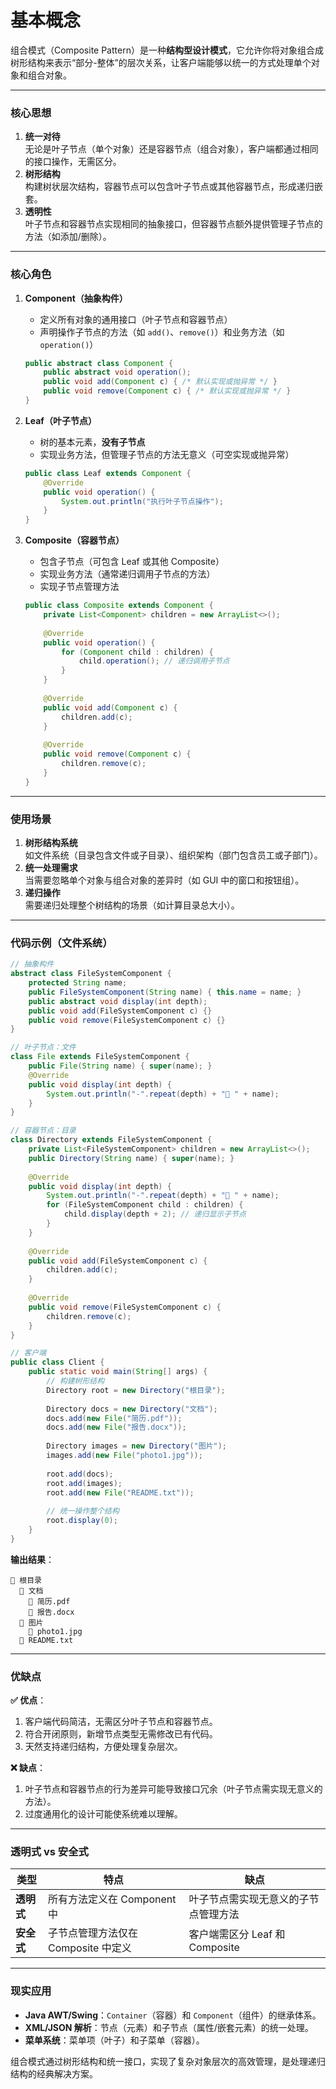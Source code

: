 # 基本概念

组合模式（Composite Pattern）是一种**结构型设计模式**，它允许你将对象组合成树形结构来表示“部分-整体”的层次关系，让客户端能够以统一的方式处理单个对象和组合对象。

---

### 核心思想
1. **统一对待**  
   无论是叶子节点（单个对象）还是容器节点（组合对象），客户端都通过相同的接口操作，无需区分。
2. **树形结构**  
   构建树状层次结构，容器节点可以包含叶子节点或其他容器节点，形成递归嵌套。
3. **透明性**  
   叶子节点和容器节点实现相同的抽象接口，但容器节点额外提供管理子节点的方法（如添加/删除）。

---

### 核心角色
1. **Component（抽象构件）**  
   - 定义所有对象的通用接口（叶子节点和容器节点）
   - 声明操作子节点的方法（如 `add()`、`remove()`）和业务方法（如 `operation()`）
   ```java
   public abstract class Component {
       public abstract void operation();
       public void add(Component c) { /* 默认实现或抛异常 */ }
       public void remove(Component c) { /* 默认实现或抛异常 */ }
   }
   ```

2. **Leaf（叶子节点）**  
   - 树的基本元素，**没有子节点**
   - 实现业务方法，但管理子节点的方法无意义（可空实现或抛异常）
   ```java
   public class Leaf extends Component {
       @Override
       public void operation() {
           System.out.println("执行叶子节点操作");
       }
   }
   ```

3. **Composite（容器节点）**  
   - 包含子节点（可包含 Leaf 或其他 Composite）
   - 实现业务方法（通常递归调用子节点的方法）
   - 实现子节点管理方法
   ```java
   public class Composite extends Component {
       private List<Component> children = new ArrayList<>();
       
       @Override
       public void operation() {
           for (Component child : children) {
               child.operation(); // 递归调用子节点
           }
       }
       
       @Override
       public void add(Component c) {
           children.add(c);
       }
       
       @Override
       public void remove(Component c) {
           children.remove(c);
       }
   }
   ```

---

### 使用场景
1. **树形结构系统**  
   如文件系统（目录包含文件或子目录）、组织架构（部门包含员工或子部门）。
2. **统一处理需求**  
   当需要忽略单个对象与组合对象的差异时（如 GUI 中的窗口和按钮组）。
3. **递归操作**  
   需要递归处理整个树结构的场景（如计算目录总大小）。

---

### 代码示例（文件系统）
```java
// 抽象构件
abstract class FileSystemComponent {
    protected String name;
    public FileSystemComponent(String name) { this.name = name; }
    public abstract void display(int depth);
    public void add(FileSystemComponent c) {}
    public void remove(FileSystemComponent c) {}
}

// 叶子节点：文件
class File extends FileSystemComponent {
    public File(String name) { super(name); }
    @Override
    public void display(int depth) {
        System.out.println("-".repeat(depth) + "📄 " + name);
    }
}

// 容器节点：目录
class Directory extends FileSystemComponent {
    private List<FileSystemComponent> children = new ArrayList<>();
    public Directory(String name) { super(name); }
    
    @Override
    public void display(int depth) {
        System.out.println("-".repeat(depth) + "📁 " + name);
        for (FileSystemComponent child : children) {
            child.display(depth + 2); // 递归显示子节点
        }
    }
    
    @Override
    public void add(FileSystemComponent c) {
        children.add(c);
    }
    
    @Override
    public void remove(FileSystemComponent c) {
        children.remove(c);
    }
}

// 客户端
public class Client {
    public static void main(String[] args) {
        // 构建树形结构
        Directory root = new Directory("根目录");
        
        Directory docs = new Directory("文档");
        docs.add(new File("简历.pdf"));
        docs.add(new File("报告.docx"));
        
        Directory images = new Directory("图片");
        images.add(new File("photo1.jpg"));
        
        root.add(docs);
        root.add(images);
        root.add(new File("README.txt"));
        
        // 统一操作整个结构
        root.display(0);
    }
}
```

**输出结果**：
```
📁 根目录
  📁 文档
    📄 简历.pdf
    📄 报告.docx
  📁 图片
    📄 photo1.jpg
  📄 README.txt
```

---

### 优缺点
**✅ 优点**：
1. 客户端代码简洁，无需区分叶子节点和容器节点。
2. 符合开闭原则，新增节点类型无需修改已有代码。
3. 天然支持递归结构，方便处理复杂层次。

**❌ 缺点**：
1. 叶子节点和容器节点的行为差异可能导致接口冗余（叶子节点需实现无意义的方法）。
2. 过度通用化的设计可能使系统难以理解。

---

### 透明式 vs 安全式
| **类型**   | **特点**                            | **缺点**                             |
| ---------- | ----------------------------------- | ------------------------------------ |
| **透明式** | 所有方法定义在 Component 中         | 叶子节点需实现无意义的子节点管理方法 |
| **安全式** | 子节点管理方法仅在 Composite 中定义 | 客户端需区分 Leaf 和 Composite       |

---

### 现实应用
- **Java AWT/Swing**：`Container`（容器）和 `Component`（组件）的继承体系。
- **XML/JSON 解析**：节点（元素）和子节点（属性/嵌套元素）的统一处理。
- **菜单系统**：菜单项（叶子）和子菜单（容器）。

组合模式通过树形结构和统一接口，实现了复杂对象层次的高效管理，是处理递归结构的经典解决方案。






